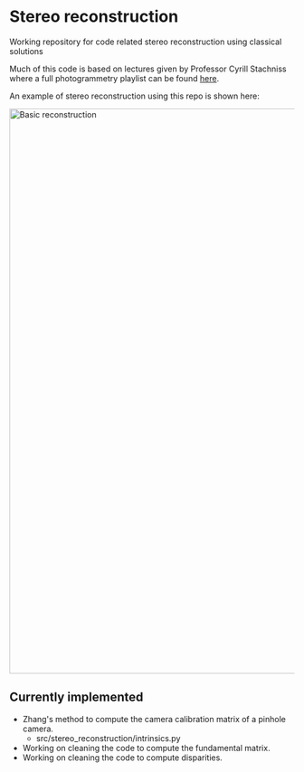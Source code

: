 # Stereo reconstruction
Working repository for code related stereo reconstruction using classical solutions

Much of this code is based on lectures given by Professor Cyrill Stachniss where a full photogrammetry playlist can be found [here](https://www.youtube.com/watch?v=SyB7Wg1e62A&list=PLgnQpQtFTOGRYjqjdZxTEQPZuFHQa7O7Y).

An example of stereo reconstruction using this repo is shown here:

<img src="./readme_images/animation.gif" alt="Basic reconstruction" style="width:1000px;"/>

## Currently implemented
* Zhang's method to compute the camera calibration matrix of a pinhole camera.
    * src/stereo_reconstruction/intrinsics.py
* Working on cleaning the code to compute the fundamental matrix.
* Working on cleaning the code to compute disparities.
